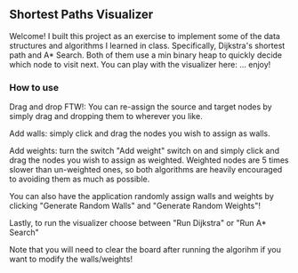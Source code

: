 ## Shortest Paths Visualizer

Welcome! I built this project as an exercise to implement some of the data structures and algorithms I learned
in class. Specifically, Dijkstra's shortest path and A\* Search. Both of them use a min binary heap to quickly decide which node to visit next. You can play with the visualizer here: ... enjoy!

### How to use

Drag and drop FTW!: You can re-assign the source and target nodes by simply drag and dropping them to wherever you like.

Add walls: simply click and drag the nodes you wish to assign as walls.

Add weights: turn the switch "Add weight" switch on and simply click and drag the nodes you wish to assign as weighted. Weighted nodes are 5 times slower than un-weighted ones, so both algorithms are heavily encouraged to avoiding them as much as possible.

You can also have the application randomly assign walls and weights by clicking "Generate Random Walls" and "Generate Random Weights"!

Lastly, to run the visualizer choose between "Run Dijkstra" or "Run A\* Search"

Note that you will need to clear the board after running the algorihm if you want to modify the walls/weights!
